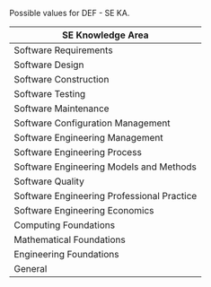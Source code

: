 Possible values for DEF - SE KA.

| SE Knowledge Area | 
| ---------------- |
| Software Requirements |
| Software Design |
| Software Construction |
| Software Testing |
| Software Maintenance |
| Software Configuration Management |
| Software Engineering Management |
| Software Engineering Process |
| Software Engineering Models and Methods |
| Software Quality |
| Software Engineering Professional Practice |
| Software Engineering Economics |
| Computing Foundations |
| Mathematical Foundations |
| Engineering Foundations |
| General |